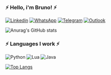 ###  ⚡ Hello, i'm Bruno! ⚡
[![Linkedin](https://img.shields.io/badge/LinkedIn-0077B5?style=for-the-badge&logo=linkedin&logoColor=white)](https://www.linkedin.com/in/bruno-avila-9b36b0237/)
[![WhatsApp](https://img.shields.io/badge/WhatsApp-25D366?style=for-the-badge&logo=whatsapp&logoColor=white)](https://api.whatsapp.com/send?1=pt_BR&phone=555391805610)
[![Telegram](https://img.shields.io/badge/Telegram-2CA5E0?style=for-the-badge&logo=telegram&logoColor=white)](https://t.me/lilbrunin)
[![Outlook](https://img.shields.io/badge/Microsoft_Outlook-0078D4?style=for-the-badge&logo=microsoft-outlook&logoColor=white)](mailto:bruno.silva.avila@hotmail.com)

![Anurag's GitHub stats](https://github-readme-stats.vercel.app/api?username=Avila03&show_icons=true&theme=dracula)




###  ⚡ Languages I work ⚡
![Python](https://img.shields.io/badge/Python-3776AB?style=for-the-badge&logo=python&logoColor=white)
![Lua](https://img.shields.io/badge/Lua-2C2D72?style=for-the-badge&logo=lua&logoColor=white)
![Java](https://img.shields.io/badge/Java-ED8B00?style=for-the-badge&logo=java&logoColor=white)


[![Top Langs](https://github-readme-stats.vercel.app/api/top-langs/?username=Avila03&layout=dracula)](https://github.com/anuraghazra/github-readme-stats)
